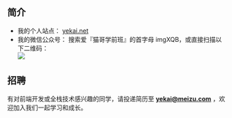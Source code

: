 ## 简介

* 我的个人站点： [yekai.net](http://yekai.net)
* 我的微信公众号： 搜索爱『猫哥学前班』的首字母 imgXQB，或直接扫描以下二维码：   
	![](https://raw.githubusercontent.com/kaiye/kaiye.github.com/master/img/imgqxb.jpg)


## 招聘
有对前端开发或全栈技术感兴趣的同学，请投递简历至 **yekai@meizu.com** ，欢迎加入我们一起学习和成长。

